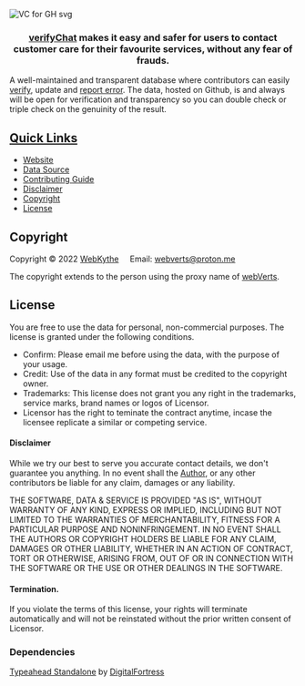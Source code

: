 ![VC for GH svg](https://user-images.githubusercontent.com/100699190/199977684-34227610-3072-4a5b-a71c-ba23b47d5501.png)


<div align="center">
  <h3><a href="https://webkythe.github.io/verifyChat/"> verifyChat</a> makes it easy and safer for users to contact customer care for their favourite services, without any fear of frauds.</h3> 
</div>


A well-maintained and transparent database where contributors can easily [verify](https://github.com/webKythe/verifyChat/tree/main/sources), update and [report error](https://github.com/webKythe/verifyChat/issues). The data, hosted on Github, is and always will be open for verification and transparency so you can double check or triple check on the genuinity of the result. 



## <ins>Quick Links</ins>
 * [Website](https://webkythe.github.io/verifyChat/)
 * [Data Source](https://github.com/webKythe/verifyChat/tree/main/sources)
 * [Contributing Guide](#)
 * [Disclaimer](https://github.com/webKythe/verifyChat#disclaimer)
 * [Copyright](https://github.com/webKythe/verifyChat#copyright)
 * [License](https://github.com/webKythe/verifyChat#license)
 


## Copyright


Copyright © 2022 [WebKythe](https://github.com/webKythe) &nbsp;  &nbsp; 
Email: <webverts@proton.me>

The copyright extends to the person using the proxy name of [webVerts](https://github.com/webVerts).



## License

You are free to use the data for personal, non-commercial purposes. The license is granted under the following conditions.

* Confirm: Please email me before using the data, with the purpose of your usage.
* Credit: Use of the data in any format must be credited to the copyright owner.
* Trademarks: This license does not grant you any right in the trademarks, service marks, brand names or logos of Licensor.
* Licensor has the right to teminate the contract anytime, incase the licensee replicate a similar or competing service.


 #### Disclaimer
 While we try our best to serve you accurate contact details, we don't guarantee you anything. In no event shall the [Author](https://github.com/webVerts), or any other contributors be liable for any claim, damages or any liability.
 
 THE SOFTWARE, DATA & SERVICE IS PROVIDED "AS IS", WITHOUT WARRANTY OF ANY KIND, EXPRESS OR
IMPLIED, INCLUDING BUT NOT LIMITED TO THE WARRANTIES OF MERCHANTABILITY,
FITNESS FOR A PARTICULAR PURPOSE AND NONINFRINGEMENT. IN NO EVENT SHALL THE
AUTHORS OR COPYRIGHT HOLDERS BE LIABLE FOR ANY CLAIM, DAMAGES OR OTHER
LIABILITY, WHETHER IN AN ACTION OF CONTRACT, TORT OR OTHERWISE, ARISING FROM,
OUT OF OR IN CONNECTION WITH THE SOFTWARE OR THE USE OR OTHER DEALINGS IN
THE SOFTWARE.

 #### Termination. 
If you violate the terms of this license, your rights will terminate automatically and will not be reinstated without the prior written consent of Licensor. 

### Dependencies

[Typeahead Standalone](https://github.com/digitalfortress-tech/typeahead-standalone) by [DigitalFortress](https://digitalfortress.tech/)


